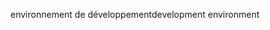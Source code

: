<span data-ttu-id="05640-101">environnement de développement</span><span class="sxs-lookup"><span data-stu-id="05640-101">development environment</span></span>